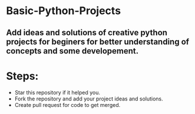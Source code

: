 # Basic-Python-Projects
## Add ideas and solutions of creative python projects for beginers for better understanding of concepts and some developement.
# Steps:
- Star this repository if it helped you.
- Fork the repository and add your project ideas and solutions.
- Create pull request for code to get merged.

